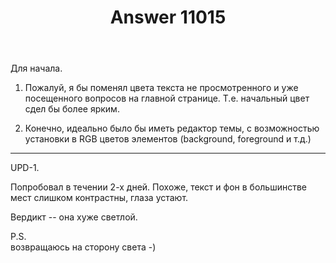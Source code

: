 ﻿---
title: "Answer 11015"
se.owner.user_id: 232
se.owner.display_name: "avp"
se.owner.link: "https://ru.meta.stackoverflow.com/users/232/avp"
se.answer_id: 11015
se.question_id: 11014
se.post_type: answer
se.is_accepted: False
---
<p>Для начала.</p>
<ol>
<li><p>Пожалуй, я бы поменял цвета текста не просмотренного и уже посещенного вопросов на главной странице. Т.е. начальный цвет сдел бы более ярким.</p>
</li>
<li><p>Конечно, идеально было бы иметь редактор темы, с возможностью установки в RGB цветов элементов (background, foreground и т.д.)</p>
</li>
</ol>
<hr />
<p>UPD-1.</p>
<p>Попробовал в течении 2-х дней. Похоже, текст и фон в большинстве мест слишком контрастны, глаза устают.</p>
<p>Вердикт -- она хуже светлой.</p>
<p>P.S.<br />
возвращаюсь на сторону света -)</p>
